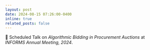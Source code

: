 ```yaml
---
layout: post
date: 2024-08-15 07:26:00-0400
inline: true
related_posts: false
---
```


🔔 Scheduled Talk on _Algorithmic Bidding in Procurement Auctions_ at _INFORMS Annual Meeting, 2024_. 
